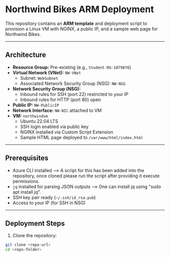 # Northwind Bikes ARM Deployment

This repository contains an **ARM template** and deployment script to provision a Linux VM with NGINX, a public IP, and a sample web page for Northwind Bikes.

---

## Architecture

- **Resource Group:** Pre-existing (e.g., `Student-RG-1879876`)  
- **Virtual Network (VNet):** `NW-VNet`  
  - Subnet: `WebSubnet`  
  - Associated Network Security Group (NSG): `NW-NSG`  
- **Network Security Group (NSG):**  
  - Inbound rules for SSH (port 22) restricted to your IP  
  - Inbound rules for HTTP (port 80) open  
- **Public IP:** `NW-PublicIP`  
- **Network Interface:** `NW-NIC` attached to VM  
- **VM:** `northwindvm`  
  - Ubuntu 22.04 LTS  
  - SSH login enabled via public key  
  - NGINX installed via Custom Script Extension  
  - Sample HTML page deployed to `/var/www/html/index.html`

---

## Prerequisites

- Azure CLI installed --> A script for this has been added into the repository, once cloned please run the script after providing it execute permissions. 
- `jq` installed for parsing JSON outputs  --> One can install jq using "sudo apt install jq".
- SSH key pair ready (`~/.ssh/id_rsa.pub`)  
- Access to your IP (for SSH in NSG)

---

## Deployment Steps

1. Clone the repository:

```bash
git clone <repo-url>
cd <repo-folder>
